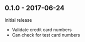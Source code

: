 ## 0.1.0 - 2017-06-24

Initial release

- Validate credit card numbers
- Can check for test card numbers
